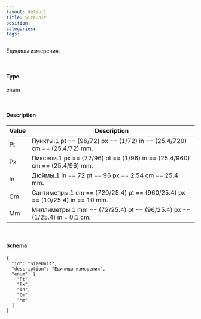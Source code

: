 ```yaml
---
layout: default
title: SizeUnit
position: 
categories: 
tags: 
---
```


Единицы измерения.

   

#### Type

enum

  

#### Description  

|Value|Description|
|-----|-----------|
|Pt|Пункты.1 pt == (96/72) px == (1/72) in == (25.4/720) сm == (25.4/72) mm.|
|Px|Пиксели.1 px == (72/96) pt == (1/96) in == (25.4/960) сm == (25.4/96) mm.|
|In|Дюймы.1 in == 72 pt == 96 px == 2.54 сm == 25.4 mm.|
|Cm|Сантиметры.1 cm == (720/25.4) pt == (960/25.4) px == (10/25.4) in == 10 mm.|
|Mm|Миллиметры.1 mm == (72/25.4) pt == (96/25.4) px == (1/25.4) in = 0.1 cm.|

   

#### Schema

```
{
  "id": "SizeUnit",
  "description": "Единицы измерения",
  "enum": [
    "Pt",
    "Px",
    "In",
    "Cm",
    "Mm"
  ]
}
```

 

 

